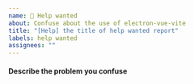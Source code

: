 ```yaml
---
name: 🥺 Help wanted
about: Confuse about the use of electron-vue-vite
title: "[Help] the title of help wanted report"
labels: help wanted
assignees: ""
---
```


#### Describe the problem you confuse
